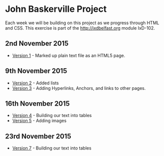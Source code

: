 John Baskerville Project
========================

Each week we will be building on this project as we progress through HTML and CSS. This exercise is part of the <hef>http://ixdbelfast.org</hef> module IxD-102.

2nd November 2015
-----------------

- [Version 1](https://amygrahamie.github.io/John-Baskerville/version1.html) - Marked up plain text file as an HTML5 page.

9th November 2015
-----------------

- [Version 2](https://amygrahamie.github.io/John-Baskerville/version2.html) - Added lists
- [Version 3](https://amygrahamie.github.io/John-Baskerville/version3.html) - Adding Hyperlinks, Anchors, and links to other pages.

16th November 2015
------------------
- [Version 4](https://amygrahamie.github.io/John-Baskerville/version4.html) - Building our text into tables
- [Version 5](https://amygrahamie.github.io/John-Baskerville/version5.html) - Adding images

23rd November 2015
------------------
- [Version 7](https://amygrahamie.github.io/John-Baskerville/version7.html) - Building our text into tables
